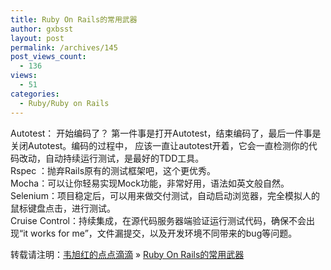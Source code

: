```yaml
---
title: Ruby On Rails的常用武器
author: gxbsst
layout: post
permalink: /archives/145
post_views_count:
  - 136
views:
  - 51
categories:
  - Ruby/Ruby on Rails
---
```

Autotest： 开始编码了？ 第一件事是打开Autotest，结束编码了，最后一件事是关闭Autotest。编码的过程中， 应该一直让autotest开着，它会一直检测你的代码改动，自动持续运行测试，是最好的TDD工具。  
Rspec ：抛弃Rails原有的测试框架吧，这个更优秀。  
Mocha：可以让你轻易实现Mock功能，非常好用，语法如英文般自然。  
Selenium：项目稳定后，可以用来做交付测试，自动启动浏览器，完全模拟人的鼠标键盘点击，进行测试。  
Cruise Control：持续集成，在源代码服务器端验证运行测试代码，确保不会出现“it works for me”，文件漏提交，以及开发环境不同带来的bug等问题。

转载请注明：[韦旭红的点点滴滴][1] &raquo; [Ruby On Rails的常用武器][2]

 [1]: http://www.weixuhong.com
 [2]: http://www.weixuhong.com/archives/145